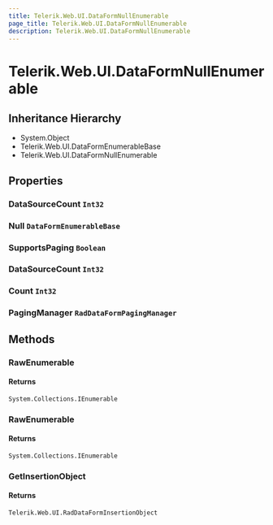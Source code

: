```yaml
---
title: Telerik.Web.UI.DataFormNullEnumerable
page_title: Telerik.Web.UI.DataFormNullEnumerable
description: Telerik.Web.UI.DataFormNullEnumerable
---
```


# Telerik.Web.UI.DataFormNullEnumerable

## Inheritance Hierarchy

* System.Object
* Telerik.Web.UI.DataFormEnumerableBase
* Telerik.Web.UI.DataFormNullEnumerable

## Properties

###  DataSourceCount `Int32`

###  Null `DataFormEnumerableBase`

###  SupportsPaging `Boolean`

###  DataSourceCount `Int32`

###  Count `Int32`

###  PagingManager `RadDataFormPagingManager`

## Methods

###  RawEnumerable

#### Returns

`System.Collections.IEnumerable` 

###  RawEnumerable

#### Returns

`System.Collections.IEnumerable` 

###  GetInsertionObject

#### Returns

`Telerik.Web.UI.RadDataFormInsertionObject` 

